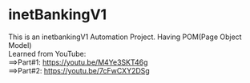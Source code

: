 # inetBankingV1
This is an inetbankingV1 Automation Project. Having POM(Page Object Model)<br/>
Learned from YouTube: <br/>
==>Part#1: https://youtu.be/M4Ye3SKT46g <br/>
==>Part#2: https://youtu.be/7cFwCXY2DSg <br/>
